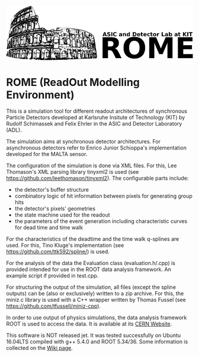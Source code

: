 ![ROME Logo](https://github.com/RSKIT/Readout_Simulation/blob/master/Logo_6.png)

# ROME (ReadOut Modelling Environment)

This is a simulation tool for different readout architectures of synchronous Particle Detectors developed at Karlsruhe Insitute of Technology (KIT) by Rudolf Schimassek and Felix Ehrler in the ASIC and Detector Laboratory (ADL).

The simulation aims at synchronous detector architectures. For asynchronous detectors refer to Enrico Junior Schioppa's implementation developed for the MALTA sensor.

The configuration of the simulation is done via XML files. For this, Lee Thomason's XML parsing library tinyxml2 is used (see https://github.com/leethomason/tinyxml2).
The configurable parts include:
* the detector's buffer structure
* combinatory logic of hit information between pixels for generating group hits
* the detector's pixels' geometries
* the state machine used for the readout
* the parameters of the event generation including characteristic curves for dead time and time walk

For the characteristics of the deadtime and the time walk q-splines are used. For this, Tino Kluge's implementation (see https://github.com/ttk592/spline/) is used.

For the analysis of the data the Evaluation class (evaluation.h/.cpp) is provided intended for use in the ROOT data analysis framework. An example script if provided in test.cpp.

For structuring the output of the simulation, all files (except the spline outputs) can be (also or exclusively) written to a zip archive. For this, the miniz.c library is used with a C++ wrapper written by Thomas Fussel (see https://github.com/tfussell/miniz-cpp).

In order to use output of physics simulations, the data analysis framework ROOT is used to access the data. It is available at its [CERN Website](https://root.cern.ch).

This software is NOT released jet. It was tested successfully on Ubuntu 16.04LTS compiled with g++ 5.4.0 and ROOT 5.34/36. Some information is collected on the [Wiki page](https://github.com/RSKIT/Readout_Simulation/wiki).